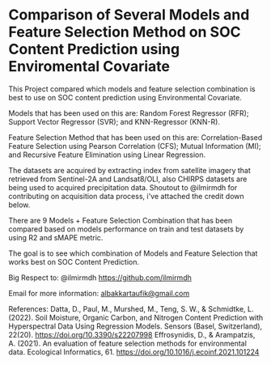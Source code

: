 # Comparison of Several Models and Feature Selection Method on SOC Content Prediction using Enviromental Covariate
This Project compared which models and feature selection combination is best to use on SOC content prediction using Environmental Covariate.

Models that has been used on this are:
Random Forest Regressor (RFR); Support Vector Regressor (SVR); and KNN-Regressor (KNN-R).

Feature Selection Method that has been used on this are:
Correlation-Based Feature Selection using Pearson Correlation (CFS); Mutual Information (MI); and Recursive Feature Elimination using Linear Regression.

The datasets are acquired by extracting index from satellite imagery that retrieved from Sentinel-2A and Landsat8/OLI, also CHIRPS datasets are being used to acquired precipitation data. Shoutout to @ilmirmdh for contributing on acquisition data process, i've attached the credit down below.

There are 9 Models + Feature Selection Combination that has been compared based on models performance on train and test datasets by using R2 and sMAPE metric.

The goal is to see which combination of Models and Feature Selection that works best on SOC Content Prediction.

Big Respect to: 
@ilmirmdh
https://github.com/ilmirmdh

Email for more information:
albakkartaufik@gmail.com

References:
Datta, D., Paul, M., Murshed, M., Teng, S. W., & Schmidtke, L. (2022). Soil Moisture, Organic Carbon, and Nitrogen Content Prediction with Hyperspectral Data Using Regression Models. Sensors (Basel, Switzerland), 22(20). https://doi.org/10.3390/s22207998
Effrosynidis, D., & Arampatzis, A. (2021). An evaluation of feature selection methods for environmental data. Ecological Informatics, 61. https://doi.org/10.1016/j.ecoinf.2021.101224
